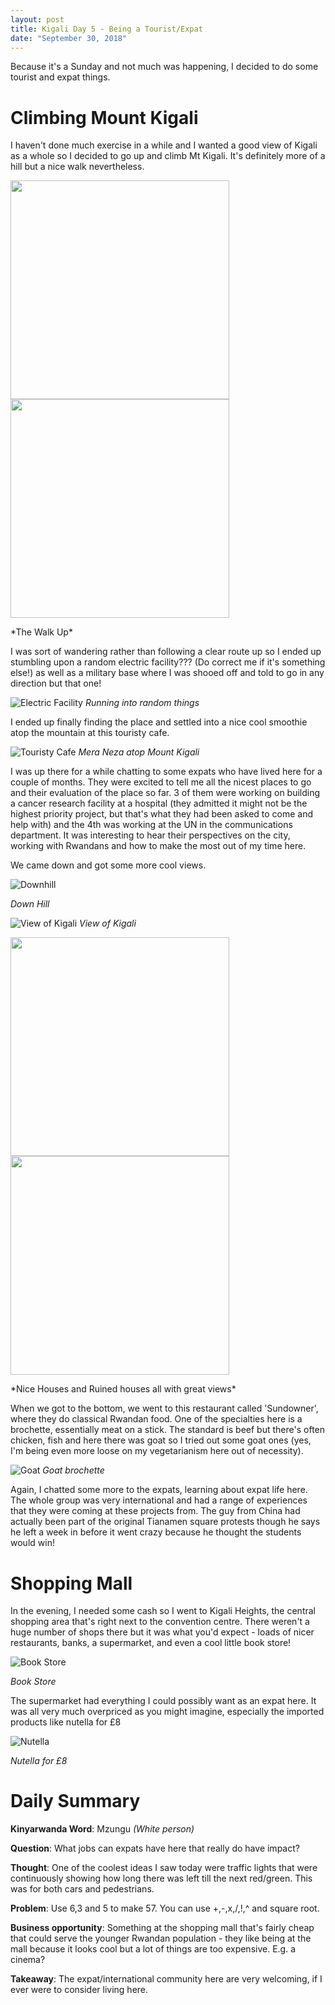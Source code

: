 ```yaml
---
layout: post
title: Kigali Day 5 - Being a Tourist/Expat
date: "September 30, 2018"
---
```


Because it's a Sunday and not much was happening, I decided to do some tourist and expat things.

Climbing Mount Kigali
=========

I haven't done much exercise in a while and I wanted a good view of Kigali as a whole so I decided to go up and climb Mt Kigali. It's definitely more of a hill but a nice walk nevertheless.

<p float="left">
  <img src="/images/climb1.jpg" width="350" />
  <img src="/images/climb2.jpg" width="350" />
</p>
*The Walk Up*

I was sort of wandering rather than following a clear route up so I ended up stumbling upon a random electric facility??? (Do correct me if it's something else!) as well as a military base where I was shooed off and told to go in any direction but that one!

![Electric Facility](/images/electric.jpg "Electric Facility")
*Running into random things*

I ended up finally finding the place and settled into a nice cool smoothie atop the mountain at this touristy cafe.

![Touristy Cafe](/images/touristycafe.jpg "Touristy Cafe")
*Mera Neza atop Mount Kigali*

I was up there for a while chatting to some expats who have lived here for a couple of months. They were excited to tell me all the nicest places to go and their evaluation of the place so far. 3 of them were working on building a cancer research facility at a hospital (they admitted it might not be the highest priority project, but that's what they had been asked to come and help with) and the 4th was working at the UN in the communications department. It was interesting to hear their perspectives on the city, working with Rwandans and how to make the most out of my time here.

We came down and got some more cool views.

![Downhill](/images/downhill.jpg "Downhill")

*Down Hill*

![View of Kigali](/images/kigaliview.jpg "View of kigali")
*View of Kigali*

<p float="left">
  <img src="/images/nicehouse.jpg" width="350" />
  <img src="/images/ruinhouse.jpg" width="350" />
</p>
*Nice Houses and Ruined houses all with great views*

When we got to the bottom, we went to this restaurant called 'Sundowner', where they do classical Rwandan food. One of the specialties here is a brochette, essentially meat on a stick. The standard is beef but there's often chicken, fish and here there was goat so I tried out some goat ones (yes, I'm being even more loose on my vegetarianism here out of necessity).

![Goat](/images/Goat.jpg "Goat brochette")
*Goat brochette*

Again, I chatted some more to the expats, learning about expat life here. The whole group was very international and had a range of experiences that they were coming at these projects from. The guy from China had actually been part of the original Tianamen square protests though he says he left a week in before it went crazy because he thought the students would win!

Shopping Mall
=============

In the evening, I needed some cash so I went to Kigali Heights, the central shopping area that's right next to the convention centre. There weren't a huge number of shops there but it was what you'd expect - loads of nicer restaurants, banks, a supermarket, and even a cool little book store!

![Book Store](/images/Bookstore.jpg "Bookstore")

*Book Store*

The supermarket had everything I could possibly want as an expat here. It was all very much overpriced as you might imagine, especially the imported products like nutella for £8

![Nutella](/images/expensivenutella.jpg "Nutella")

*Nutella for £8*

Daily Summary
===========

**Kinyarwanda Word**: Mzungu *(White person)*

**Question**: What jobs can expats have here that really do have impact?

**Thought**: One of the coolest ideas I saw today were traffic lights that were continuously showing how long there was left till the next red/green. This was for both cars and pedestrians.

**Problem**: Use 6,3 and 5 to make 57. You can use +,-,x,/,!,^ and square root.

**Business opportunity**: Something at the shopping mall that's fairly cheap that could serve the younger Rwandan population - they like being at the mall because it looks cool but a lot of things are too expensive. E.g. a cinema?

**Takeaway**: The expat/international community here are very welcoming, if I ever were to consider living here.
